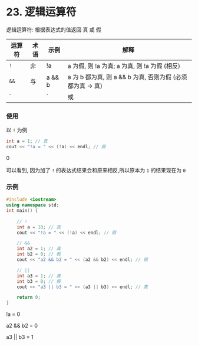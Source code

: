 # 23. 逻辑运算符

逻辑运算符: 根据表达式的值返回 真 或 假

| 运算符 | 术语 | 示例 | 解释 |
| --- | --- | --- | --- |
| `!` | 非 | !a | a 为假, 则 !a 为真; a 为真, 则 !a 为假 (相反) |
| `&&` | 与 | a && b | a 为 b 都为真, 则 a && b 为真, 否则为假 (必须都为真 -> 真) |
| `||` | 或 | a || b | a 和 b 中只要有一个为真, a || b 就为真, 如果一个都不为真即为假 (至少一个为真 -> 真) |

### 使用

以 `!` 为例

```cpp
int a = 1; // 真
cout << "!a = " << (!a) << endl; // 假
```

<output data-lang="output">
0
</output>

可以看到, 因为加了 `!` 的表达式结果会和原来相反,所以原本为 `1` 的结果现在为 `0`

### 示例

```cpp
#include <iostream>
using namespace std;
int main() {
    
    // !
    int a = 10; // 真
    cout << "!a = " << (!a) << endl; // 假

    // &&
    int a2 = 1; // 真
    int b2 = 0; // 假
    cout << "a2 && b2 = " << (a2 && b2) << endl; // 假

    // ||
    int a3 = 1; // 真
    int b3 = 0; // 假
    cout << "a3 || b3 = " << (a3 || b3) << endl; // 真

    return 0;
}
```

<output data-lang="output">

!a = 0

a2 && b2 = 0

a3 || b3 = 1

</output>